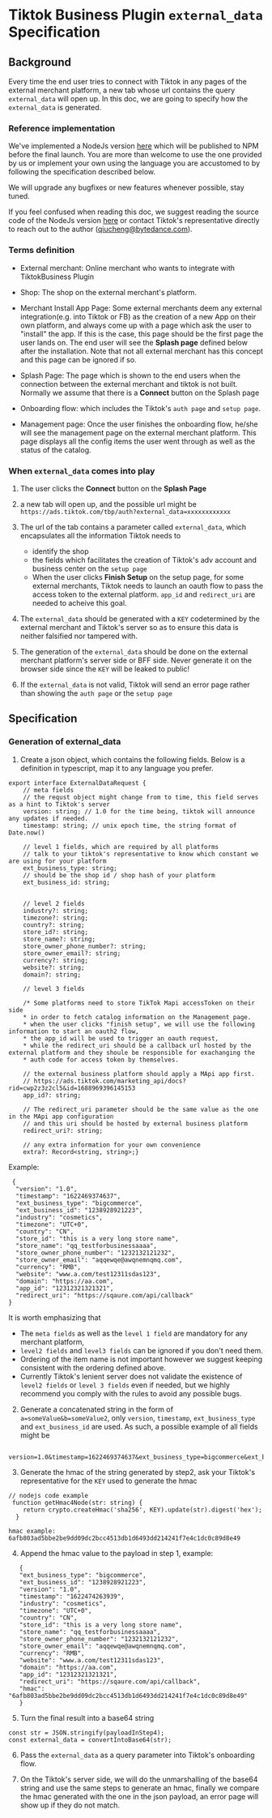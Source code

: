 # Tiktok Business Plugin `external_data` Specification

## Background
Every time the end user tries to connect with Tiktok in any pages of the external merchant platform, a new tab whose url contains the query `external_data` will open up.
In this doc, we are going to specify how the `external_data` is generated.

### Reference implementation
We've implemented a NodeJs version [here](./Node-JS-Example.md) which will be published to NPM before the final launch.
You are more than welcome to use the one provided by us or implement your own using the language you are accustomed to by following the specification described below.

We will upgrade any bugfixes or new features whenever possible, stay tuned.

If you feel confused when reading this doc, we suggest reading the source code of the NodeJs version [here](./src/crypto.ts) or contact Tiktok's representative directly to reach out to the author
(qiucheng@bytedance.com).

### Terms definition
- External merchant: Online merchant who wants to integrate with TiktokBusiness Plugin

- Shop: The shop on the external merchant's platform.

- Merchant Install App Page: Some external merchants deem any external integration(e.g. into Tiktok or FB) as the creation of  a new
  App on their own platform, and always come up with a page which ask the user to "install" the app. If this is the case, this page should be the first page the user lands on.
  The end user will see the **Splash page** defined below after the installation.
  Note that not all external merchant has this concept and this page can be ignored if so.
  
- Splash Page: The page which is shown to the end users when the connection between
the external merchant and tiktok is not built. Normally we assume that there is a **Connect** button on the Splash page

- Onboarding flow: which includes the Tiktok's `auth page` and `setup page`.

- Management page: Once the user finishes the onboarding flow, he/she will see the management page on the external merchant platform.
This page displays all the config items the user went through as well as the status of the catalog. 

### When `external_data` comes into play
1. The user clicks the **Connect** button on the **Splash Page**
   
2. a new tab will open up, and the possible url might be
`https://ads.tiktok.com/tbp/auth?external_data=xxxxxxxxxxxx`

3. The url of the tab contains a parameter called `external_data`, which encapsulates all the information Tiktok needs 
to
   - identify the shop
   - the fields which facilitates the creation of Tiktok's adv account and business center on the `setup page`
   - When the user clicks **Finish Setup** on the setup page, for some external merchants, Tiktok needs to launch an oauth flow to pass the 
    access token to the external platform. `app_id` and `redirect_uri` are needed to acheive this goal.
     
4. The `external_data` should be generated with a `KEY` codetermined by the external merchant and Tiktok's server so as to ensure
this data is neither falsified nor tampered with.
   
5. The generation of the `external_data` should be done on the external merchant platform's server side or BFF side. Never generate
it on the browser side since the `KEY` will be leaked to public!
   
6. If the `external_data` is not valid, Tiktok will send an error page rather than showing the `auth page` or the `setup page`

   
## Specification

### Generation of external_data
1. Create a json object, which contains the following fields.
Below is a definition in typescript, map it to any language you prefer.
```
export interface ExternalDataRequest {
    // meta fields
    // the requst object might change from to time, this field serves as a hint to Tiktok's server
    version: string; // 1.0 for the time being, tiktok will announce any updates if needed.
    timestamp: string; // unix epoch time, the string format of Date.now()

    // level 1 fields, which are required by all platforms
    // talk to your tiktok's representative to know which constant we are using for your platform
    ext_business_type: string;
    // should be the shop id / shop hash of your platform
    ext_business_id: string;
    

    // level 2 fields
    industry?: string;
    timezone?: string;
    country?: string;
    store_id?: string;
    store_name?: string;
    store_owner_phone_number?: string;
    store_owner_email?: string;
    currency?: string;
    website?: string;
    domain?: string;

    // level 3 fields

    /* Some platforms need to store TikTok Mapi accessToken on their side
    * in order to fetch catalog information on the Management page.
    * when the user clicks "finish setup", we will use the following information to start an oauth2 flow,
    * the app_id will be used to trigger an oauth request,
    * while the redirect_uri should be a callback url hosted by the external platform and they shoule be responsible for exachanging the
    * auth code for access token by themselves.

    // the external business platform should apply a MApi app first.
    // https://ads.tiktok.com/marketing_api/docs?rid=cwp2z3z2cl5&id=1688969396145153
    app_id?: string;

    // The redirect_uri parameter should be the same value as the one in the MApi app configuration
    // and this uri should be hosted by external business platform
    redirect_uri?: string;
    
    // any extra information for your own convenience
    extra?: Record<string, string>;}
```
Example:
```
 {
  "version": "1.0",
  "timestamp": "1622469374637",
  "ext_business_type": "bigcommerce",
  "ext_business_id": "1238928921223",
  "industry": "cosmetics",
  "timezone": "UTC+0",
  "country": "CN",
  "store_id": "this is a very long store name",
  "store_name": "qq_testforbusinessaaaa",
  "store_owner_phone_number": "1232132121232",
  "store_owner_email": "aqqewqe@awqnemnqmq.com",
  "currency": "RMB",
  "website": "www.a.com/test12311sdas123",
  "domain": "https://aa.com",
  "app_id": "12312321321321",
  "redirect_uri": "https://sqaure.com/api/callback"
}
```

It is worth emphasizing that 
- The `meta fields` as well as the `level 1 field` are mandatory for any merchant platform, 
- `level2 fields` and `level3 fields` can be ignored if you don't need them.
- Ordering of the item name is not important however we suggest keeping consistent with the ordering defined above.
- Currently Tiktok's lenient server does not validate the existence of `level2 fields` or `level 3 fields` even if needed, but we 
highly recommend you comply with the rules to avoid any possible bugs.

2. Generate a concatenated string in the form of `a=someValue&b=someValue2`, 
only `version`, `timestamp`, `ext_business_type` and `ext_business_id` are used.
As such, a possible example of all fields might be
```
 version=1.0&timestamp=1622469374637&ext_business_type=bigcommerce&ext_business_id=1238928921223
```


3. Generate the hmac of the string generated by step2, ask your Tiktok's representative for the `KEY` used to generate the hmac
```
// nodejs code example
 function getHmac4Node(str: string) {
    return crypto.createHmac('sha256', KEY).update(str).digest('hex');
  }
  
hmac example: 6afb803ad5bbe2be9dd09dc2bcc4513db1d6493dd214241f7e4c1dc0c89d8e49
```

4. Append the hmac value to the payload in step 1, example:
```
   {
   "ext_business_type": "bigcommerce",
   "ext_business_id": "1238928921223",
   "version": "1.0",
   "timestamp": "1622474263939",
   "industry": "cosmetics",
   "timezone": "UTC+0",
   "country": "CN",
   "store_id": "this is a very long store name",
   "store_name": "qq_testforbusinessaaaa",
   "store_owner_phone_number": "1232132121232",
   "store_owner_email": "aqqewqe@awqnemnqmq.com",
   "currency": "RMB",
   "website": "www.a.com/test12311sdas123",
   "domain": "https://aa.com",
   "app_id": "12312321321321",
   "redirect_uri": "https://sqaure.com/api/callback",
   "hmac": "6afb803ad5bbe2be9dd09dc2bcc4513db1d6493dd214241f7e4c1dc0c89d8e49"
   }
```

5. Turn the final result into a base64 string
```
const str = JSON.stringify(payloadInStep4);
const external_data = convertIntoBase64(str);
```

6. Pass the `external_data` as a query parameter into Tiktok's onboarding flow.

7. On the Tiktok's server side, we will do the unmarshalling of the base64 string and use 
the same steps to generate an hmac, finally we compare the hmac generated with the one in the json payload, an error page will show up if they do not match.
